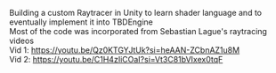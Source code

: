 Building a custom Raytracer in Unity to learn shader language and to eventually implement it into TBDEngine \
Most of the code was incorporated from Sebastian Lague's raytracing videos\
Vid 1: https://youtu.be/Qz0KTGYJtUk?si=heAAN-ZCbnAZ1u8M \
Vid 2: https://youtu.be/C1H4zIiCOaI?si=Vt3C81bVIxex0tqF
